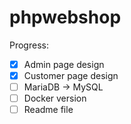 # phpwebshop

Progress:
- [x] Admin page design
- [x] Customer page design
- [ ] MariaDB -> MySQL
- [ ] Docker version
- [ ] Readme file
